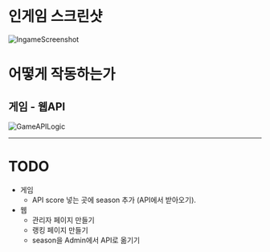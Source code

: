 # 인게임 스크린샷
![IngameScreenshot](https://github.com/sserve-kr/DodgeGame/blob/5f3c2fe19fd1e24d14157960abf5c4272857f7f5/ingame-capture.png)
# 어떻게 작동하는가
## 게임 - 웹API
![GameAPILogic](https://github.com/sserve-kr/DodgeGame/blob/064b8dab83a46a4297cdbc4cdb9aee75d57a068d/logicdraws/logic-GameAPILogic.drawio.png)

---

# TODO
+ 게임
  - API score 넣는 곳에 season 추가 (API에서 받아오기).
+ 웹
  - 관리자 페이지 만들기
  - 랭킹 페이지 만들기
  - season을 Admin에서 API로 옮기기
